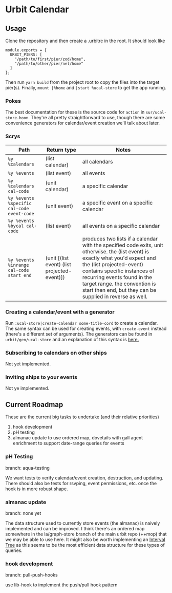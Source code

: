 # Urbit Calendar

## Usage
Clone the repository and then create a .urbitrc in the root. It should look like
```
module.exports = {
  URBIT_PIERS: [
    "/path/to/first/pier/zod/home",
    "/path/to/other/pier/nel/home"
  ]
};

```
Then run `yarn build` from the project root to copy the files into the target pier(s). Finally, `mount |%home` and `|start %ucal-store` to get the app running.

### Pokes
The best documentation for these is the source code for `action` in `sur/ucal-store.hoon`. They're all pretty straightforward to use, though there are some convenience generators for calendar/event creation we'll talk about later.

### Scrys
| Path                                     | Return type                                  | Notes                                                                                                                                                                                                                                                                                                                   |
|------------------------------------------|----------------------------------------------|-------------------------------------------------------------------------------------------------------------------------------------------------------------------------------------------------------------------------------------------------------------------------------------------------------------------------|
| `%y %calendars`                            | (list calendar)                              | all calendars                                                                                                                                                                                                                                                                                                           |
| `%y %events`                               | (list event)                                 | all events                                                                                                                                                                                                                                                                                                              |
| `%y %calendars cal-code`                   | (unit calendar)                              | a specific calendar                                                                                                                                                                                                                                                                                                     |
| `%y %events %specific cal-code event-code` | (unit event)                                 | a specific event on a specific calendar                                                                                                                                                                                                                                                                                 |
| `%y %events %bycal cal-code`               | (list event)                                 | all events on a specific calendar                                                                                                                                                                                                                                                                                       |
| `%y %events %inrange cal-code start end`   | (unit [(list event) (list projected-event)]) | produces two lists if a calendar with the specified code exits, unit otherwise. the  (list event) is exactly what you'd expect and the (list projected-event) contains specific instances of recurring events found in the target range. the convention is start then end, but they can be supplied in reverse as well. |

### Creating a calendar/event with a generator
Run `:ucal-store|create-calendar some-title-cord` to create a calendar. The same syntax can be used for creating events, with `create-event` instead (there's a different set of arguments). The generators can be found in `urbit/gen/ucal-store` and an explanation of this syntax is [here.](https://github.com/timlucmiptev/gall-guide/blob/master/generators.md)


### Subscribing to calendars on other ships
Not yet implemented.

### Inviting ships to your events
Not ye implemented.

## Current Roadmap
These are the current big tasks to undertake (and their relative priorities)

1. hook development
2. pH testing
3. almanac update to use ordered map, dovetails with gall agent enrichment to support date-range queries for events

### pH Testing
branch: aqua-testing

We want tests to verify calendar/event creation, destruction, and updating. There should also be tests for rsvping, event permissions, etc. once the hook is in more robust shape.

### almanac update
branch: none yet

The data structure used to currently store events (the almanac) is naively implemented and can be improved. I think there's an ordered map somewhere in the la/graph-store branch of the main urbit repo (++mop) that we may be able to use here. It might also be worth implementing an [Interval Tree](https://en.wikipedia.org/wiki/Interval_tree) as this seems to be the most efficient data structure for these types of queries.

### hook development
branch: pull-push-hooks

use lib-hook to implement the push/pull hook pattern
